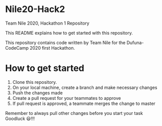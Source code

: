# Nile20-Hack2
Team Nile 2020, Hackathon 1 Repository

This README explains how to get started with this repository.

This repository contains code written by Team Nile for the Dufuna-CodeCamp 2020 first Hackathon.

# How to get started
1. Clone this repository.
2. On your local machine, create a branch and make necessary changes
3. Push the changes made
4. Create a pull request for your teammates to approve
5. If pull request is approved, a teammate merges the change to master

Remember to always pull other changes before you start your task
Goodluck 😃!!!
